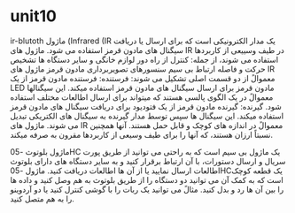 # unit10
ir-blutoth
ماژول (Infrared (IR یک مدار الکترونیکی است که برای ارسال یا دریافت سیگنال های مادون قرمز استفاده می شود. ماژول های IR در طیف وسییعی از
کاربردها استفاده می شوند، از جمله:
کنترل از راه دور لوازم خانگی و سایر دستگاه ها
تشخیص حرکت و فاصله
ارتباط بی سیم
سنسورهای تصویربرداری مادون قرمز
ماژول های IR معموالً از دو قسمت اصلی تشکیل می شوند:
فرستنده: فرستنده مادون قرمز از یک LED مادون قرمز برای ارسال سیگنال های مادون قرمز استفاده میکند. این سیگنالها معموالً در یک الگوی پالسی
هستند که میتواند برای ارسال اطالعات مختلف استفاده شود.
گیرنده: گیرنده مادون قرمز از یک فتودیود برای دریافت سیگنال های مادون قرمز استفاده میکند. این سیگنال ها سپس توسط مدار گیرنده به سیگنال های
الکتریکی تبدیل می شوند.
ماژول های IR معموالً در اندازه های کوچک و قابل حمل هستند. آنها همچنین نسبتاً ارزان هستند، که آنها را برای طیف وسیعی از کاربردها مقرون به صرفه
میکند.







ماژول بلوتوث -05HC یک ماژول بی سیم است که به راحتی می توانید از طریق پورت سریال و ارسال دستورات، با آن ارتباط برقرار کنید و به سایر دستگاه های
دارای بلوتوث اطالعات ارسال نمایید یا از آن ها اطالعات دریافت کنید.
ماژول -05HCیک قطعه کوچک است که به کمک آن می توانید دو دستگاه را از طریق بلوتوث به هم وصل کنید و داده ها را بین آن ها رد و بدل کنید. مثالً می توانید
یک ربات را با گوشی کنترل کنید یا دو آردوینو را به هم متصل کنید.

